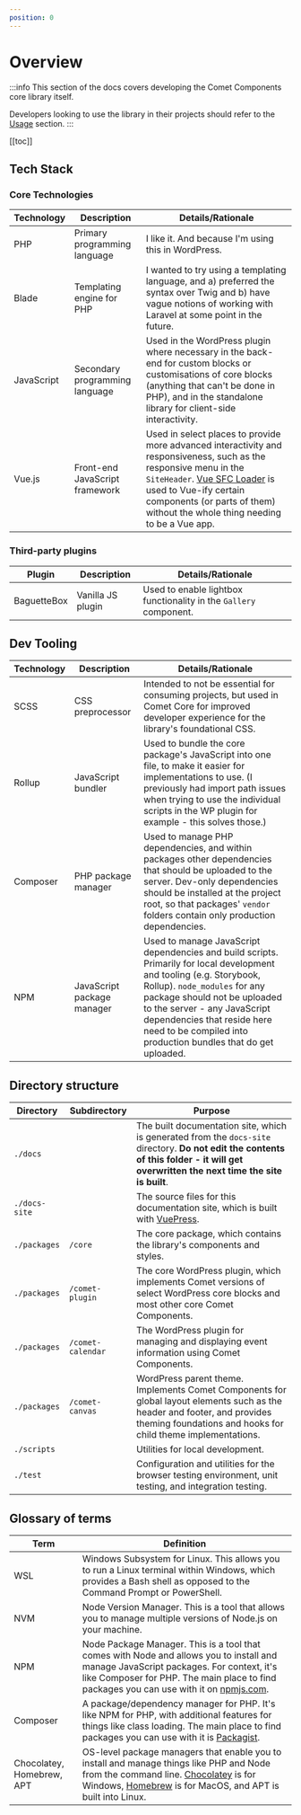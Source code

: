 ```yaml
---
position: 0
---
```


# Overview

:::info
This section of the docs covers developing the Comet Components core library itself.

Developers looking to use the library in their projects should refer to the [Usage](../usage/overview.md) section.
:::

[[toc]]

## Tech Stack

### Core Technologies

| Technology | Description                    | Details/Rationale                                                                                                                                                                                                                                                                                                 |
|------------|--------------------------------|-------------------------------------------------------------------------------------------------------------------------------------------------------------------------------------------------------------------------------------------------------------------------------------------------------------------|
| PHP        | Primary programming language   | I like it. And because I'm using this in WordPress.                                                                                                                                                                                                                                                               |
| Blade      | Templating engine for PHP      | I wanted to try using a templating language, and a) preferred the syntax over Twig and b) have vague notions of working with Laravel at some point in the future.                                                                                                                                                 |
| JavaScript | Secondary programming language | Used in the WordPress plugin where necessary in the back-end for custom blocks or customisations of core blocks (anything that can't be done in PHP), and in the standalone library for client-side interactivity.                                                                                                | |
| Vue.js     | Front-end JavaScript framework | Used in select places to provide more advanced interactivity and responsiveness, such as the responsive menu in the `SiteHeader`. [Vue SFC Loader](https://github.com/FranckFreiburger/vue3-sfc-loader) is used to Vue-ify certain components (or parts of them) without the whole thing needing to be a Vue app. |

### Third-party plugins

| Plugin      | Description       | Details/Rationale                                                                                                                         |
|-------------|-------------------|-------------------------------------------------------------------------------------------------------------------------------------------|
| BaguetteBox | Vanilla JS plugin | Used to enable lightbox functionality in the `Gallery` component.                                                                         |

## Dev Tooling

| Technology | Description                | Details/Rationale                                                                                                                                                                                                                                                                                                   |
|------------|----------------------------|---------------------------------------------------------------------------------------------------------------------------------------------------------------------------------------------------------------------------------------------------------------------------------------------------------------------|
| SCSS       | CSS preprocessor           | Intended to not be essential for consuming projects, but used in Comet Core for improved developer experience for the library's foundational CSS.                                                                                                                                                                   |
| Rollup     | JavaScript bundler         | Used to bundle the core package's JavaScript into one file, to make it easier for implementations to use. (I previously had import path issues when trying to use the individual scripts in the WP plugin for example - this solves those.)                                                                         |
| Composer   | PHP package manager        | Used to manage PHP dependencies, and within packages other dependencies that should be uploaded to the server. Dev-only dependencies should be installed at the project root, so that packages' `vendor` folders contain only production dependencies.                                     |
| NPM        | JavaScript package manager | Used to manage JavaScript dependencies and build scripts. Primarily for local development and tooling (e.g. Storybook, Rollup). `node_modules` for any package should not be uploaded to the server - any JavaScript dependencies that reside here need to be compiled into production bundles that do get uploaded. |

## Directory structure

| Directory     | Subdirectory      | Purpose                                                                                                                                                                                   |
|---------------|-------------------|-------------------------------------------------------------------------------------------------------------------------------------------------------------------------------------------|
| `./docs`      |                   | The built documentation site, which is generated from the `docs-site` directory. **Do not edit the contents of this folder - it will get overwritten the next time the site is built**.   |
| `./docs-site` |                   | The source files for this documentation site, which is built with [VuePress](https://vuepress.vuejs.org/).                                                                                |
| `./packages`  | `/core`           | The core package, which contains the library's components and styles.                                                                                                                     |
| `./packages`  | `/comet-plugin`   | The core WordPress plugin, which implements Comet versions of select WordPress core blocks and most other core Comet Components.                                                          |
| `./packages`  | `/comet-calendar` | The WordPress plugin for managing and displaying event information using Comet Components.                                                                                                |
| `./packages`  | `/comet-canvas`   | WordPress parent theme. Implements Comet Components for global layout elements such as the header and footer, and provides theming foundations and hooks for child theme implementations. |
| `./scripts`   |                   | Utilities for local development.                                                                                                                                                          |
| `./test`      |                   | Configuration and utilities for the browser testing environment, unit testing, and integration testing.                                                                                   |

## Glossary of terms

| Term                      | Definition                                                                                                                                                                                                                                               |
|---------------------------|----------------------------------------------------------------------------------------------------------------------------------------------------------------------------------------------------------------------------------------------------------|
| WSL                       | Windows Subsystem for Linux. This allows you to run a Linux terminal within Windows, which provides a Bash shell as opposed to the Command Prompt or PowerShell.                                                                                         |
| NVM                       | Node Version Manager. This is a tool that allows you to manage multiple versions of Node.js on your machine.                                                                                                                                             |
| NPM                       | Node Package Manager. This is a tool that comes with Node and allows you to install and manage JavaScript packages. For context, it's like Composer for PHP. The main place to find packages you can use with it on [npmjs.com](https://www.npmjs.com/). |
| Composer                  | A package/dependency manager for PHP. It's like NPM for PHP, with additional features for things like class loading. The main place to find packages you can use with it is [Packagist](https://packagist.org/).                                         |
| Chocolatey, Homebrew, APT | OS-level package managers that enable you to install and manage things like PHP and Node from the command line. [Chocolatey](https://community.chocolatey.org/) is for Windows, [Homebrew](https://brew.sh/) is for MacOS, and APT is built into Linux.  |
